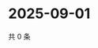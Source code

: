 # 2025-09-01

共 0 条

<!-- BEGIN ZHIHUQUESTIONS -->
<!-- 最后更新时间 Mon Sep 01 2025 09:02:24 GMT+0800 (China Standard Time) -->

<!-- END ZHIHUQUESTIONS -->
